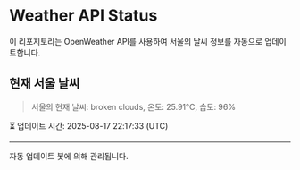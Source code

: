 
# Weather API Status

이 리포지토리는 OpenWeather API를 사용하여 서울의 날씨 정보를 자동으로 업데이트합니다.

## 현재 서울 날씨
> 서울의 현재 날씨: broken clouds, 온도: 25.91°C, 습도: 96%

⏳ 업데이트 시간: 2025-08-17 22:17:33 (UTC)

---
자동 업데이트 봇에 의해 관리됩니다.
